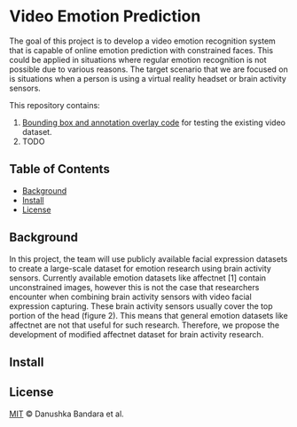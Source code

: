 # Video Emotion Prediction


The goal of this project is to develop a video emotion recognition system that is capable of online emotion prediction with constrained faces.
This could be applied in situations where regular emotion recognition is not possible due to various reasons. The target scenario that we are focused on is situations when a 
person is using a virtual reality headset or brain activity sensors.

This repository contains:

1. [Bounding box and annotation overlay code](boundingbox.py) for testing the existing video dataset.
2. TODO



## Table of Contents

- [Background](#background)
- [Install](#install)
- [License](#license)

## Background

In this project, the team will use publicly available facial expression datasets to create a large-scale dataset for emotion research using brain activity sensors. Currently available emotion datasets like affectnet [1] contain unconstrained images, however this is not the case that researchers encounter when combining brain activity sensors with video facial expression capturing. These brain activity sensors usually cover the top portion of the head (figure 2). This means that general emotion datasets like affectnet are not that useful for such research. Therefore, we propose the development of modified affectnet dataset for brain activity research.


## Install


## License

[MIT](LICENSE) © Danushka Bandara et al.
